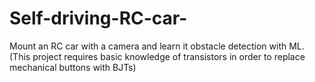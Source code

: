 # Self-driving-RC-car-
Mount an RC car with a camera and learn it obstacle detection with ML.
(This project requires basic knowledge of transistors in order to replace mechanical buttons with BJTs)
